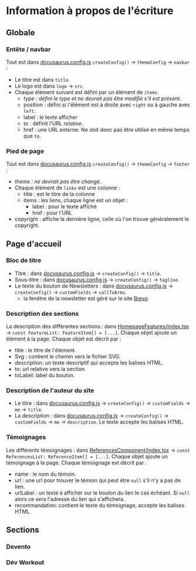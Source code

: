 # Information à propos de l'écriture

## Globale

### Entête / navbar

Tout est dans [docusaurus.config.js](docusaurus.config.js) `createConfig()` -> `themeConfig` -> `navbar` :

- Le titre est dans `title`.
- Le logo est dans `logo` -> `src`.
- Chaque élément suivant est défini par un élément de `items`.
  - _type : défini le type et ne devrait pas être modifié s'il est présent._
  - position : défini si l'élément est à droite avec `right` ou à gauche avec `left`.
  - label : le texte afficher
  - to : définit l'URL _relative_.
  - href : une URL externe. Ne doit donc pas être utilisé en même temps que `to`.

### Pied de page

Tout est dans [docusaurus.config.js](docusaurus.config.js) `createConfig()` -> `themeConfig` -> `footer` :

- _theme : ne devrait pas être changé_.
- Chaque élément de `links` est une colonne :
  - title : est le titre de la colonne
  - items : les liens, chaque ligne est un objet :
    - label : pour le texte affiché
    - href : pour l'URL
- copyright : affiche la dernière ligne, celle où l'on trouve généralement le copyright.

## Page d'accueil

### Bloc de titre

- Titre : dans [docusaurus.config.js](docusaurus.config.js) -> `createConfig()` -> `title`.
- Sous-titre : dans [docusaurus.config.js](docusaurus.config.js) -> `createConfig()` -> `tagline`.
- Le texte du bouton de Newsletters : dans [docusaurus.config.js](docusaurus.config.js) -> `createConfig()` -> `customFields` -> `callToArms`.
  - la fenêtre de la newsletter est géré sur le site [Brevo](https://www.brevo.com/fr/)

### Description des sections

La description des différentes sections : dans [HomepageFeatures/index.tsx](src/components/HomepageFeatures/index.tsx) -> `const FeatureList: FeatureItem[] = [...]`. Chaque objet ajoute un élément à la page. Chaque objet est décrit par :

- title : le titre de l'élément.
- Svg : contient le chemin vers le fichier SVG.
- description: un texte descriptif qui accepte les balises HTML.
- to: url relative vers la section.
- toLabel: label du bouton.

### Description de l'auteur du site

- Le titre : dans [docusaurus.config.js](docusaurus.config.js) -> `createConfig()` -> `customFields` -> `me` -> `title`.
- La description : dans [docusaurus.config.js](docusaurus.config.js) -> `createConfig()` -> `customFields` -> `me` -> `description`. Le texte accepte les balises HTML.

### Témoignages

Les différents témoignages : dans [ReferencesComponent/index.tsx](src/components/ReferencesComponent/index.tsx) -> `const ReferencesList: ReferenceItem[] = [...]`. Chaque objet ajoute un témoignage à la page. Chaque témoignage est décrit par :

- name : le nom du témoin.
- url : une url pour trouver le témoin qui peut être `null` s'il n'y a pas de lien.
- urlLabel : un texte à afficher sur le bouton du lien le cas échéant. Si `null` alors ce sera l'adresse du lien qui s'affichera.
- recommandation: contient le texte du témoignage, accepte les balises HTML.

## Sections

### Devento

### Dév Workout
